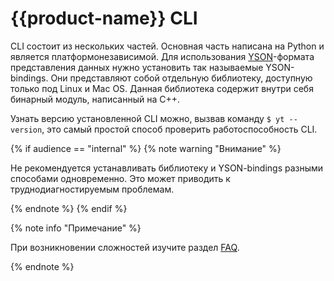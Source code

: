 # {{product-name}} CLI

CLI состоит из нескольких частей. Основная часть написана на Python и является платформонезависимой.
Для использования [YSON](../../../user-guide/storage/yson.md)-формата представления данных нужно установить так называемые YSON-bindings. Они представляют собой отдельную библиотеку, доступную только под Linux и Mac OS. Данная библиотека содержит внутри себя бинарный модуль, написанный на C++.

Узнать версию установленной CLI можно, вызвав команду `$ yt --version`, это самый простой способ проверить работоспособность CLI.

{% if audience == "internal" %}
{% note warning "Внимание" %}

Не рекомендуется устанавливать библиотеку и YSON-bindings разными способами одновременно.
Это может приводить к труднодиагностируемым проблемам.

{% endnote %}
{% endif %}

{% note info "Примечание" %}

При возникновении сложностей изучите раздел [FAQ](../../../faq/index.md).

{% endnote %}
